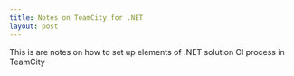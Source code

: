```yaml
---
title: Notes on TeamCity for .NET
layout: post
---
```


This is are notes on how to set up elements of .NET solution CI process in TeamCity